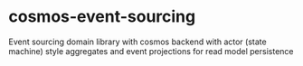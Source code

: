 # cosmos-event-sourcing

Event sourcing domain library with cosmos backend with actor (state machine) style aggregates and event projections for read model persistence
